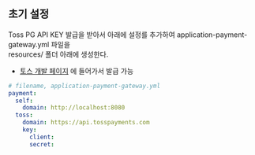 ## 초기 설정 
Toss PG API KEY 발급을 받아서 아래에 설정를 추가하여 application-payment-gateway.yml 파일을  
resources/ 폴더 아래에 생성한다.
- [토스 개발 페이지](https://developers.tosspayments.com/) 에 들어가서 발급 가능
```yml
# filename, application-payment-gateway.yml
payment:
  self:
    domain: http://localhost:8080
  toss:
    domain: https://api.tosspayments.com
    key:
      client: 
      secret: 
```